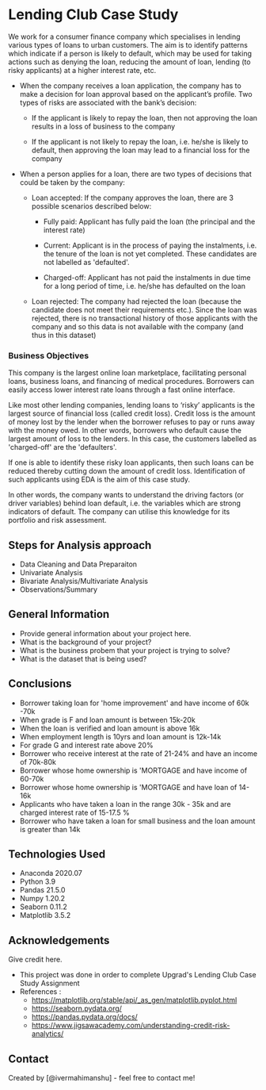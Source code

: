 # Lending Club Case Study

We work for a consumer finance company which specialises in lending various types of loans to urban customers. The aim is to identify patterns which indicate if a person is likely to default, which may be used for taking actions such as denying the loan, reducing the amount of loan, lending (to risky applicants) at a higher interest rate, etc.

- When the company receives a loan application, the company has to make a decision for loan approval based on the applicant’s profile. Two types of risks are associated with the bank’s decision:

    - If the applicant is likely to repay the loan, then not approving the loan results in a loss of business to the company

    - If the applicant is not likely to repay the loan, i.e. he/she is likely to default, then approving the loan may lead to a financial loss for the company
    
- When a person applies for a loan, there are two types of decisions that could be taken by the company:

    - Loan accepted: If the company approves the loan, there are 3 possible scenarios described below:

        - Fully paid: Applicant has fully paid the loan (the principal and the interest rate)

        - Current: Applicant is in the process of paying the instalments, i.e. the tenure of the loan is not yet completed. These candidates are not labelled as 'defaulted'.

        - Charged-off: Applicant has not paid the instalments in due time for a long period of time, i.e. he/she has defaulted on the loan 
    
    - Loan rejected: The company had rejected the loan (because the candidate does not meet their requirements etc.). Since the loan was rejected, there is no transactional history of those applicants with the company and so this data is not available with the company (and thus in this dataset)
    
### Business Objectives

This company is the largest online loan marketplace, facilitating personal loans, business loans, and financing of medical procedures. Borrowers can easily access lower interest rate loans through a fast online interface. 

 

Like most other lending companies, lending loans to ‘risky’ applicants is the largest source of financial loss (called credit loss). Credit loss is the amount of money lost by the lender when the borrower refuses to pay or runs away with the money owed. In other words, borrowers who default cause the largest amount of loss to the lenders. In this case, the customers labelled as 'charged-off' are the 'defaulters'. 

 

If one is able to identify these risky loan applicants, then such loans can be reduced thereby cutting down the amount of credit loss. Identification of such applicants using EDA is the aim of this case study.

 

In other words, the company wants to understand the driving factors (or driver variables) behind loan default, i.e. the variables which are strong indicators of default.  The company can utilise this knowledge for its portfolio and risk assessment. 



## Steps for Analysis approach
- Data Cleaning and Data Preparaiton
- Univariate Analysis
- Bivariate Analysis/Multivariate Analysis
- Observations/Summary


## General Information
- Provide general information about your project here.
- What is the background of your project?
- What is the business probem that your project is trying to solve?
- What is the dataset that is being used?


## Conclusions

- Borrower taking loan for 'home improvement' and have income of 60k -70k
- When grade is F and loan amount is between 15k-20k
- When the loan is verified and loan amount is above 16k
- When employment length is 10yrs and loan amount is 12k-14k 
- For grade G and interest rate above 20%
- Borrower who receive interest at the rate of 21-24% and have an income of 70k-80k
- Borrower whose home ownership is 'MORTGAGE and have income of 60-70k
- Borrower whose home ownership is 'MORTGAGE and have loan of 14-16k
- Applicants who have taken a loan in the range 30k - 35k and are charged interest rate of 15-17.5 %
- Borrower who have taken a loan for small business and the loan amount is greater than 14k


## Technologies Used
- Anaconda 2020.07
- Python 3.9
- Pandas 21.5.0
- Numpy 1.20.2
- Seaborn 0.11.2 
- Matplotlib 3.5.2 


## Acknowledgements
Give credit here.
- This project was done in order to complete Upgrad's Lending Club Case Study Assignment
- References :
    - https://matplotlib.org/stable/api/_as_gen/matplotlib.pyplot.html
    - https://seaborn.pydata.org/
    - https://pandas.pydata.org/docs/
    - https://www.jigsawacademy.com/understanding-credit-risk-analytics/



## Contact
Created by [@ivermahimanshu] - feel free to contact me!
